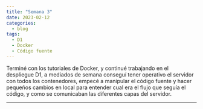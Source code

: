 ```yaml
---
title: "Semana 3"
date: 2023-02-12
categories:
  - blog
tags:
  - D1
  - Docker
  - Código fuente
---
```


Terminé con los tutoriales de Docker, y continué trabajando en el despliegue D1, a mediados de semana conseguí tener operativo el servidor con todos los contenedores, empecé a manipular el código fuente y hacer pequeños cambios en local para entender cual era el flujo que seguía el código, y como se comunicaban las diferentes capas del servidor.

---
